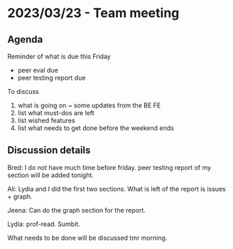 # 2023/03/23 - Team meeting

## Agenda
Reminder of what is due this Friday
* peer eval due 
* peer testing report due

To discuss
1. what is going on ~ some updates from the BE FE
2. list what must-dos are left
3. list wished features
4. list what needs to get done before the weekend ends 

## Discussion details
Bred: I do not have much time before friday. peer testing report of my section will be added tonight.

Ali: Lydia and I did the first two sections. What is left of the report is issues + graph.

Jeena: Can do the graph section for the report.

Lydia: prof-read. Sumbit.

What needs to be done will be discussed tmr morning.
